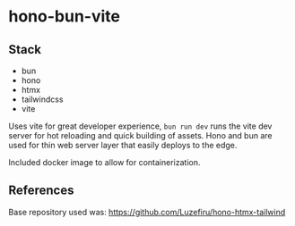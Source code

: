 # hono-bun-vite

## Stack

* bun 
* hono
* htmx
* tailwindcss
* vite

Uses vite for great developer experience, `bun run dev` runs the vite dev server for hot reloading 
and quick building of assets. Hono and bun are used for thin web server layer that easily deploys to 
the edge.

Included docker image to allow for containerization.

## References
Base repository used was: https://github.com/Luzefiru/hono-htmx-tailwind
